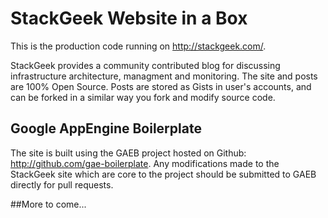 # StackGeek Website in a Box
This is the production code running on http://stackgeek.com/.  

StackGeek provides a community contributed blog for discussing infrastructure architecture, managment and monitoring.  The site and posts are 100% Open Source.  Posts are stored as Gists in user's accounts, and can be forked in a similar way you fork and modify source code.

## Google AppEngine Boilerplate
The site is built using the GAEB project hosted on Github: http://github.com/gae-boilerplate.  Any modifications made to the StackGeek site which are core to the project should be submitted to GAEB directly for pull requests.

##More to come...